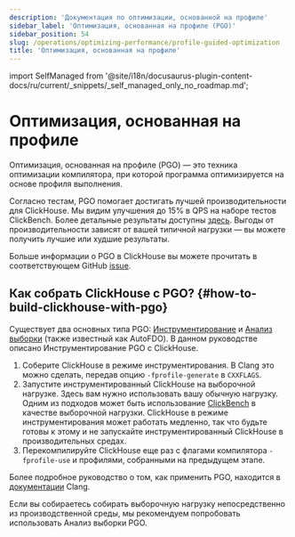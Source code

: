 ```yaml
---
description: 'Документация по оптимизации, основанной на профиле'
sidebar_label: 'Оптимизация, основанная на профиле (PGO)'
sidebar_position: 54
slug: /operations/optimizing-performance/profile-guided-optimization
title: 'Оптимизация, основанная на профиле'
---
```


import SelfManaged from '@site/i18n/docusaurus-plugin-content-docs/ru/current/_snippets/_self_managed_only_no_roadmap.md';


# Оптимизация, основанная на профиле

Оптимизация, основанная на профиле (PGO) — это техника оптимизации компилятора, при которой программа оптимизируется на основе профиля выполнения.

Согласно тестам, PGO помогает достигать лучшей производительности для ClickHouse. Мы видим улучшения до 15% в QPS на наборе тестов ClickBench. Более детальные результаты доступны [здесь](https://pastebin.com/xbue3HMU). Выгоды от производительности зависят от вашей типичной нагрузки — вы можете получить лучшие или худшие результаты.

Больше информации о PGO в ClickHouse вы можете прочитать в соответствующем GitHub [issue](https://github.com/ClickHouse/ClickHouse/issues/44567).

## Как собрать ClickHouse с PGO? {#how-to-build-clickhouse-with-pgo}

Существует два основных типа PGO: [Инструментирование](https://clang.llvm.org/docs/UsersManual.html#using-sampling-profilers) и [Анализ выборки](https://clang.llvm.org/docs/UsersManual.html#using-sampling-profilers) (также известный как AutoFDO). В данном руководстве описано Инструментирование PGO с ClickHouse.

1. Соберите ClickHouse в режиме инструментирования. В Clang это можно сделать, передав опцию `-fprofile-generate` в `CXXFLAGS`.
2. Запустите инструментированный ClickHouse на выборочной нагрузке. Здесь вам нужно использовать вашу обычную нагрузку. Одним из подходов может быть использование [ClickBench](https://github.com/ClickHouse/ClickBench) в качестве выборочной нагрузки. ClickHouse в режиме инструментирования может работать медленно, так что будьте готовы к этому и не запускайте инструментированный ClickHouse в производительных средах.
3. Перекомпилируйте ClickHouse еще раз с флагами компилятора `-fprofile-use` и профилями, собранными на предыдущем этапе.

Более подробное руководство о том, как применить PGO, находится в [документации](https://clang.llvm.org/docs/UsersManual.html#profile-guided-optimization) Clang.

Если вы собираетесь собирать выборочную нагрузку непосредственно из производственной среды, мы рекомендуем попробовать использовать Анализ выборки PGO.
